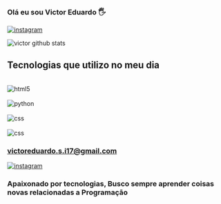 
### Olá eu sou Victor  Eduardo 🖐

[![instagram ](https://img.shields.io/badge/Instagram-1c28c2?style=for-the-badge&logo=instagram&logoColor=white)](https://www.instagram.com/_victorx17/)

![victor github stats](https://github-readme-stats.vercel.app/api?username=VictoreduardoSi&show_icons=true&theme=adical)

## Tecnologias que utilizo no meu dia


<div style="display: inline_block"><br/>
<img aLign="center" aLt="html5" src="https://img.shields.io/badge/HTML-f45b02?style=for-the-badge&logo=html5&logoColor=white" />

<div style="display: inline_block"><br/>
<img aLign="center" aLt="python" src="https://img.shields.io/badge/Python-3776AB?style=for-the-badge&logo=python&logoColor=white" />

<div style="display: inline_block"><br/>
<img aLign="center" aLt="css" src="https://img.shields.io/badge/CSS-239120?&style=for-the-badge&logo=css3&logoColor=white" />

<div style="display: inline_block"><br/>
<img aLign="center" aLt="css" src="https://img.shields.io/badge/Gmail-D14836?style=for-the-badge&logo=gmail&logoColor=white"/>

### victoreduardo.s.i17@gmail.com

[![instagram ](https://img.shields.io/badge/linktree-44e44a?style=for-the-badge&logo=linktree&logoColor=white)](https://linktr.ee/victor_eduardo.si)


### Apaixonado por tecnologias, Busco sempre aprender coisas novas relacionadas a Programação
